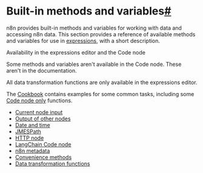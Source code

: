 [](https://github.com/n8n-io/n8n-docs/edit/main/docs/code/builtin/overview.md "Edit this page")

# Built-in methods and variables[#](#built-in-methods-and-variables "Permanent link")

n8n provides built-in methods and variables for working with data and accessing n8n data. This section provides a reference of available methods and variables for use in [expressions](../../../glossary/#expression-n8n), with a short description.

Availability in the expressions editor and the Code node

Some methods and variables aren't available in the Code node. These aren't in the documentation.

All data transformation functions are only available in the expressions editor.

The [Cookbook](../../) contains examples for some common tasks, including some [Code node only](../../cookbook/code-node/) functions.

*   [Current node input](/code/builtin/current-node-input/)
*   [Output of other nodes](/code/builtin/output-other-nodes/)
*   [Date and time](/code/builtin/date-time/)
*   [JMESPath](/code/builtin/jmespath/)
*   [HTTP node](/code/builtin/http-node-variables/)
*   [LangChain Code node](/code/builtin/langchain-methods/)
*   [n8n metadata](/code/builtin/n8n-metadata/)
*   [Convenience methods](/code/builtin/convenience/)
*   [Data transformation functions](/code/builtin/data-transformation-functions/)